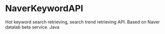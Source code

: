 # NaverKeywordAPI
Hot keyword search retrieving, search trend retrieving API. Based on Naver datalab beta service. Java
